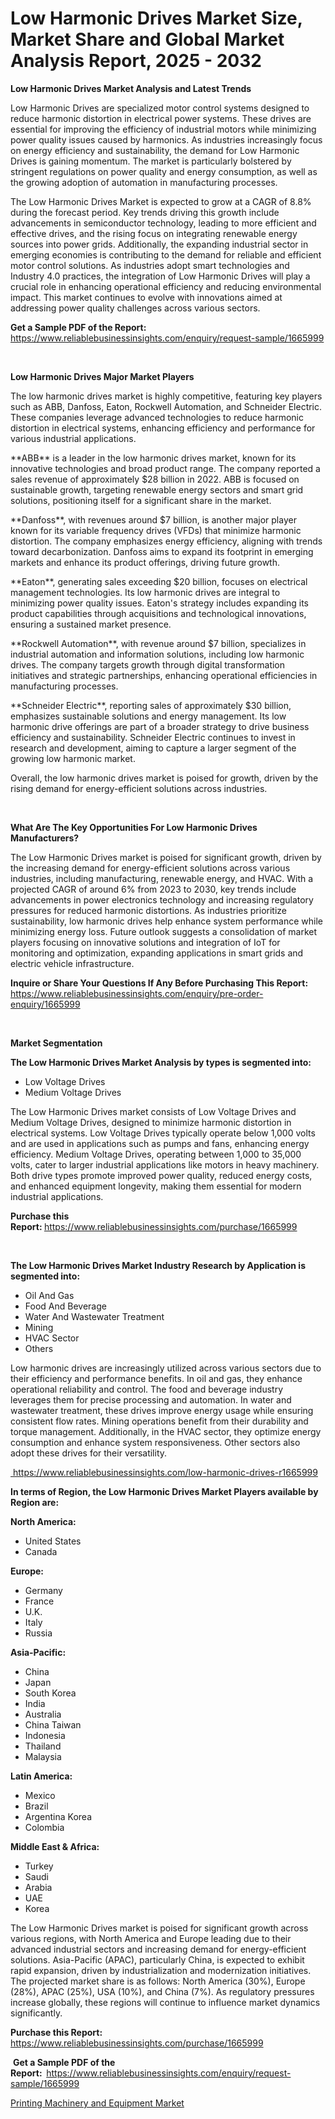 <p><h1>Low Harmonic Drives Market Size, Market Share and Global Market Analysis Report, 2025 - 2032</h1></p><p><strong>Low Harmonic Drives Market Analysis and Latest Trends</strong></p>
<p><p>Low Harmonic Drives are specialized motor control systems designed to reduce harmonic distortion in electrical power systems. These drives are essential for improving the efficiency of industrial motors while minimizing power quality issues caused by harmonics. As industries increasingly focus on energy efficiency and sustainability, the demand for Low Harmonic Drives is gaining momentum. The market is particularly bolstered by stringent regulations on power quality and energy consumption, as well as the growing adoption of automation in manufacturing processes.</p><p>The Low Harmonic Drives Market is expected to grow at a CAGR of 8.8% during the forecast period. Key trends driving this growth include advancements in semiconductor technology, leading to more efficient and effective drives, and the rising focus on integrating renewable energy sources into power grids. Additionally, the expanding industrial sector in emerging economies is contributing to the demand for reliable and efficient motor control solutions. As industries adopt smart technologies and Industry 4.0 practices, the integration of Low Harmonic Drives will play a crucial role in enhancing operational efficiency and reducing environmental impact. This market continues to evolve with innovations aimed at addressing power quality challenges across various sectors.</p></p>
<p><strong>Get a Sample PDF of the Report:&nbsp;</strong> <a href="https://www.reliablebusinessinsights.com/enquiry/request-sample/1665999?utm_campaign=2379&utm_medium=2&utm_source=Github&utm_content=ia&utm_term=17022025&utm_id=low-harmonic-drives">https://www.reliablebusinessinsights.com/enquiry/request-sample/1665999</a></p>
<p>&nbsp;</p>
<p><strong>Low Harmonic Drives Major Market Players</strong></p>
<p><p>The low harmonic drives market is highly competitive, featuring key players such as ABB, Danfoss, Eaton, Rockwell Automation, and Schneider Electric. These companies leverage advanced technologies to reduce harmonic distortion in electrical systems, enhancing efficiency and performance for various industrial applications.</p><p>**ABB** is a leader in the low harmonic drives market, known for its innovative technologies and broad product range. The company reported a sales revenue of approximately $28 billion in 2022. ABB is focused on sustainable growth, targeting renewable energy sectors and smart grid solutions, positioning itself for a significant share in the market.</p><p>**Danfoss**, with revenues around $7 billion, is another major player known for its variable frequency drives (VFDs) that minimize harmonic distortion. The company emphasizes energy efficiency, aligning with trends toward decarbonization. Danfoss aims to expand its footprint in emerging markets and enhance its product offerings, driving future growth.</p><p>**Eaton**, generating sales exceeding $20 billion, focuses on electrical management technologies. Its low harmonic drives are integral to minimizing power quality issues. Eaton's strategy includes expanding its product capabilities through acquisitions and technological innovations, ensuring a sustained market presence.</p><p>**Rockwell Automation**, with revenue around $7 billion, specializes in industrial automation and information solutions, including low harmonic drives. The company targets growth through digital transformation initiatives and strategic partnerships, enhancing operational efficiencies in manufacturing processes.</p><p>**Schneider Electric**, reporting sales of approximately $30 billion, emphasizes sustainable solutions and energy management. Its low harmonic drive offerings are part of a broader strategy to drive business efficiency and sustainability. Schneider Electric continues to invest in research and development, aiming to capture a larger segment of the growing low harmonic market.</p><p>Overall, the low harmonic drives market is poised for growth, driven by the rising demand for energy-efficient solutions across industries.</p></p>
<p>&nbsp;</p>
<p><strong>What Are The Key Opportunities For Low Harmonic Drives Manufacturers?</strong></p>
<p><p>The Low Harmonic Drives market is poised for significant growth, driven by the increasing demand for energy-efficient solutions across various industries, including manufacturing, renewable energy, and HVAC. With a projected CAGR of around 6% from 2023 to 2030, key trends include advancements in power electronics technology and increasing regulatory pressures for reduced harmonic distortions. As industries prioritize sustainability, low harmonic drives help enhance system performance while minimizing energy loss. Future outlook suggests a consolidation of market players focusing on innovative solutions and integration of IoT for monitoring and optimization, expanding applications in smart grids and electric vehicle infrastructure.</p></p>
<p><strong>Inquire or Share Your Questions If Any Before Purchasing This Report:</strong> <a href="https://www.reliablebusinessinsights.com/enquiry/pre-order-enquiry/1665999?utm_campaign=2379&utm_medium=2&utm_source=Github&utm_content=ia&utm_term=17022025&utm_id=low-harmonic-drives">https://www.reliablebusinessinsights.com/enquiry/pre-order-enquiry/1665999</a></p>
<p>&nbsp;</p>
<p><strong>Market Segmentation</strong></p>
<p><strong>The Low Harmonic Drives Market Analysis by types is segmented into:</strong></p>
<p><ul><li>Low Voltage Drives</li><li>Medium Voltage Drives</li></ul></p>
<p><p>The Low Harmonic Drives market consists of Low Voltage Drives and Medium Voltage Drives, designed to minimize harmonic distortion in electrical systems. Low Voltage Drives typically operate below 1,000 volts and are used in applications such as pumps and fans, enhancing energy efficiency. Medium Voltage Drives, operating between 1,000 to 35,000 volts, cater to larger industrial applications like motors in heavy machinery. Both drive types promote improved power quality, reduced energy costs, and enhanced equipment longevity, making them essential for modern industrial applications.</p></p>
<p><strong>Purchase this Report:&nbsp;</strong><a href="https://www.reliablebusinessinsights.com/purchase/1665999?utm_campaign=2379&utm_medium=2&utm_source=Github&utm_content=ia&utm_term=17022025&utm_id=low-harmonic-drives">https://www.reliablebusinessinsights.com/purchase/1665999</a></p>
<p>&nbsp;</p>
<p><strong>The Low Harmonic Drives Market Industry Research by Application is segmented into:</strong></p>
<p><ul><li>Oil And Gas</li><li>Food And Beverage</li><li>Water And Wastewater Treatment</li><li>Mining</li><li>HVAC Sector</li><li>Others</li></ul></p>
<p><p>Low harmonic drives are increasingly utilized across various sectors due to their efficiency and performance benefits. In oil and gas, they enhance operational reliability and control. The food and beverage industry leverages them for precise processing and automation. In water and wastewater treatment, these drives improve energy usage while ensuring consistent flow rates. Mining operations benefit from their durability and torque management. Additionally, in the HVAC sector, they optimize energy consumption and enhance system responsiveness. Other sectors also adopt these drives for their versatility.</p></p>
<p><a href="https://www.reliablebusinessinsights.com/low-harmonic-drives-r1665999?utm_campaign=2379&utm_medium=2&utm_source=Github&utm_content=ia&utm_term=17022025&utm_id=low-harmonic-drives">&nbsp;https://www.reliablebusinessinsights.com/low-harmonic-drives-r1665999</a></p>
<p><strong>In terms of Region, the Low Harmonic Drives Market Players available by Region are:</strong></p>
<p>
    <p> <strong> North America: </strong>
        <ul>
            <li>United States</li>
            <li>Canada</li>
        </ul>
        </p> 
    <p> <strong> Europe: </strong>
        <ul>
            <li>Germany</li>
            <li>France</li>
            <li>U.K.</li>
            <li>Italy</li>
            <li>Russia</li>
        </ul>
        </p> 
    <p> <strong> Asia-Pacific: </strong>
        <ul>
            <li>China</li>
            <li>Japan</li>
            <li>South Korea</li>
            <li>India</li>
            <li>Australia</li>
            <li>China Taiwan</li>
            <li>Indonesia</li>
            <li>Thailand</li>
            <li>Malaysia</li>
        </ul>
        </p> 
    <p> <strong> Latin America: </strong>
        <ul>
            <li>Mexico</li>
            <li>Brazil</li>
            <li>Argentina Korea</li>
            <li>Colombia</li>
        </ul>
        </p> 
    <p> <strong> Middle East & Africa: </strong>
        <ul>
            <li>Turkey</li>
            <li>Saudi</li>
            <li>Arabia</li>
            <li>UAE</li>
            <li>Korea</li>
        </ul>
    </p>
    </p>
<p><p>The Low Harmonic Drives market is poised for significant growth across various regions, with North America and Europe leading due to their advanced industrial sectors and increasing demand for energy-efficient solutions. Asia-Pacific (APAC), particularly China, is expected to exhibit rapid expansion, driven by industrialization and modernization initiatives. The projected market share is as follows: North America (30%), Europe (28%), APAC (25%), USA (10%), and China (7%). As regulatory pressures increase globally, these regions will continue to influence market dynamics significantly.</p></p>
<p><strong>Purchase this Report: </strong><a href="https://www.reliablebusinessinsights.com/purchase/1665999?utm_campaign=2379&utm_medium=2&utm_source=Github&utm_content=ia&utm_term=17022025&utm_id=low-harmonic-drives">https://www.reliablebusinessinsights.com/purchase/1665999</a></p>
<p>&nbsp;<strong>Get a Sample PDF of the Report:&nbsp;&nbsp;</strong><a href="https://www.reliablebusinessinsights.com/enquiry/request-sample/1665999?utm_campaign=2379&utm_medium=2&utm_source=Github&utm_content=ia&utm_term=17022025&utm_id=low-harmonic-drives">https://www.reliablebusinessinsights.com/enquiry/request-sample/1665999</a></p>
<p><strong></strong></p>
<p><p><a href="https://github.com/yankimber90yankim/Market-Research-Report-List-1/blob/main/printing-machinery-and-equipment-market.md?utm_campaign=2379&utm_medium=2&utm_source=Github&utm_content=ia&utm_term=17022025&utm_id=low-harmonic-drives">Printing Machinery and Equipment Market</a></p></p>